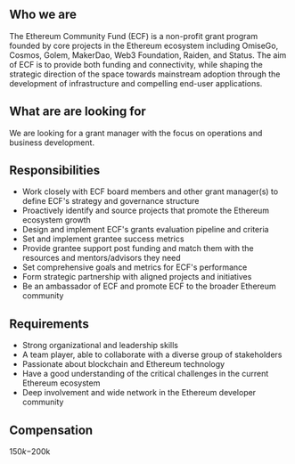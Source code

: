 
## Who we are

The Ethereum Community Fund (ECF) is a non-profit  grant program founded by core projects in the Ethereum ecosystem including OmiseGo, Cosmos, Golem, MakerDao, Web3 Foundation, Raiden, and Status. The aim of ECF is to provide both funding and connectivity, while shaping the strategic direction of the space towards mainstream adoption through the development of infrastructure and compelling end-user applications.

## What are are looking for 
We are looking for a grant manager with the focus on operations and business development. 

## Responsibilities

- Work closely with ECF board members and other grant manager(s) to define ECF's strategy and governance structure
- Proactively identify and source projects that promote the Ethereum ecosystem growth 
- Design and implement ECF's grants evaluation pipeline and criteria 
- Set and implement grantee success metrics
- Provide grantee support post funding and match them with the resources and mentors/advisors they need
- Set comprehensive goals and metrics for ECF's performance 
- Form strategic partnership with aligned projects and initiatives 
- Be an ambassador of ECF and promote ECF to the broader Ethereum community 

## Requirements

- Strong organizational and leadership skills
- A team player, able to collaborate with a diverse group of stakeholders 
- Passionate about blockchain and Ethereum technology 
- Have a good understanding of the critical challenges in the current Ethereum ecosystem 
- Deep involvement and wide network in the Ethereum developer community 


## Compensation
$150k-$200k
